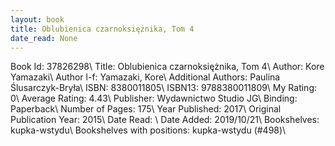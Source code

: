 ```yaml
---
layout: book
title: Oblubienica czarnoksiężnika, Tom 4
date_read: None
---
```


Book Id: 37826298\ 
Title: Oblubienica czarnoksiężnika, Tom 4\ 
Author: Kore Yamazaki\ 
Author l-f: Yamazaki, Kore\ 
Additional Authors: Paulina Ślusarczyk-Bryła\ 
ISBN: 8380011805\ 
ISBN13: 9788380011809\ 
My Rating: 0\ 
Average Rating: 4.43\ 
Publisher: Wydawnictwo Studio JG\ 
Binding: Paperback\ 
Number of Pages: 175\ 
Year Published: 2017\ 
Original Publication Year: 2015\ 
Date Read: \ 
Date Added: 2019/10/21\ 
Bookshelves: kupka-wstydu\ 
Bookshelves with positions: kupka-wstydu (#498)\ 

